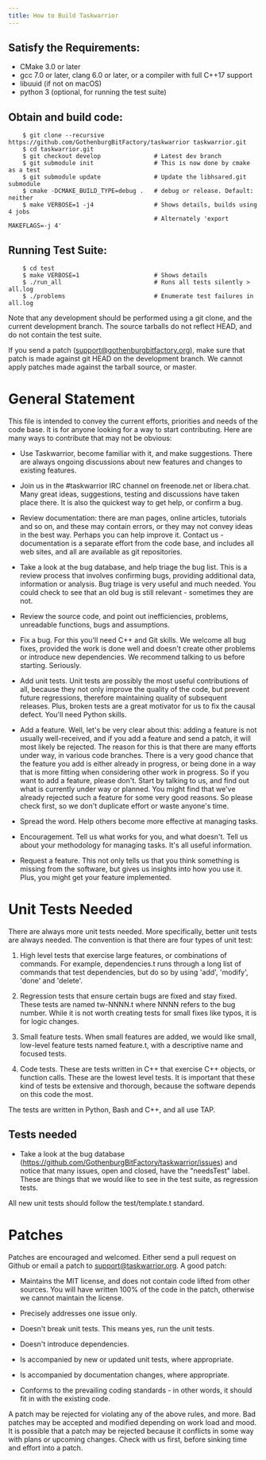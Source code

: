 ```yaml
---
title: How to Build Taskwarrior
---
```


## Satisfy the Requirements:
 * CMake 3.0 or later
 * gcc 7.0 or later, clang 6.0 or later, or a compiler with full C++17 support
 * libuuid (if not on macOS)
 * python 3 (optional, for running the test suite)

## Obtain and build code:
```
    $ git clone --recursive https://github.com/GothenburgBitFactory/taskwarrior taskwarrior.git
    $ cd taskwarrior.git
    $ git checkout develop               # Latest dev branch
    $ git submodule init                 # This is now done by cmake as a test
    $ git submodule update               # Update the libhsared.git submodule
    $ cmake -DCMAKE_BUILD_TYPE=debug .   # debug or release. Default: neither
    $ make VERBOSE=1 -j4                 # Shows details, builds using 4 jobs
                                         # Alternately 'export MAKEFLAGS=-j 4'
```
## Running Test Suite:
```
    $ cd test
    $ make VERBOSE=1                     # Shows details
    $ ./run_all                          # Runs all tests silently > all.log
    $ ./problems                         # Enumerate test failures in all.log
```

Note that any development should be performed using a git clone, and the current development branch.
The source tarballs do not reflect HEAD, and do not contain the test suite.

If you send a patch (support@gothenburgbitfactory.org), make sure that patch is made against git HEAD on the development branch.
We cannot apply patches made against the tarball source, or master.


# General Statement

This file is intended to convey the current efforts, priorities and needs of the code base.
It is for anyone looking for a way to start contributing.
Here are many ways to contribute that may not be obvious:

  * Use Taskwarrior, become familiar with it, and make suggestions.
    There are always ongoing discussions about new features and changes to existing features.

  * Join us in the #taskwarrior IRC channel on freenode.net or libera.chat.
    Many great ideas, suggestions, testing and discussions have taken place there.
    It is also the quickest way to get help, or confirm a bug.

  * Review documentation: there are man pages, online articles, tutorials and so on, and these may contain errors, or they may not convey ideas in the best way.
    Perhaps you can help improve it.
    Contact us - documentation is a separate effort from the code base, and includes all web sites, and all are available as git repositories.

  * Take a look at the bug database, and help triage the bug list.
    This is a review process that involves confirming bugs, providing additional data, information or analysis.
    Bug triage is very useful and much needed.
    You could check to see that an old bug is still relevant - sometimes they are not.

  * Review the source code, and point out inefficiencies, problems, unreadable functions, bugs and assumptions.

  * Fix a bug.
    For this you'll need C++ and Git skills.
    We welcome all bug fixes, provided the work is done well and doesn't create other problems or introduce new dependencies.
    We recommend talking to us before starting.
    Seriously.

  * Add unit tests.
    Unit tests are possibly the most useful contributions of all, because they not only improve the quality of the code, but prevent future regressions, therefore maintaining quality of subsequent releases.
    Plus, broken tests are a great motivator for us to fix the causal defect.
    You'll need Python skills.

  * Add a feature.
    Well, let's be very clear about this: adding a feature is not usually well-received, and if you add a feature and send a patch, it will most likely be rejected.
    The reason for this is that there are many efforts under way, in various code branches.
    There is a very good chance that the feature you add is either already in progress, or being done in a way that is more fitting when considering other work in progress.
    So if you want to add a feature, please don't.
    Start by talking to us, and find out what is currently under way or planned.
    You might find that we've already rejected such a feature for some very good reasons.
    So please check first, so we don't duplicate effort or waste anyone's time.

  * Spread the word.
    Help others become more effective at managing tasks.

  * Encouragement.
    Tell us what works for you, and what doesn't.
    Tell us about your methodology for managing tasks.
    It's all useful information.

  * Request a feature.
    This not only tells us that you think something is missing from the software, but gives us insights into how you use it.
    Plus, you might get your feature implemented.

# Unit Tests Needed

There are always more unit tests needed.
More specifically, better unit tests are always needed.
The convention is that there are four types of unit test:

  1. High level tests that exercise large features, or combinations of commands.
     For example, dependencies.t runs through a long list of commands that test dependencies, but do so by using 'add', 'modify', 'done' and 'delete'.

  2. Regression tests that ensure certain bugs are fixed and stay fixed.
     These tests are named tw-NNNN.t where NNNN refers to the bug number.
     While it is not worth creating tests for small fixes like typos, it is for logic changes.

  3. Small feature tests.
     When small features are added, we would like small, low-level feature tests named feature.t, with a descriptive name and focused tests.

  4. Code tests.
     These are tests written in C++ that exercise C++ objects, or function calls.
     These are the lowest level tests.
     It is important that these kind of tests be extensive and thorough, because the software depends on this code the most.

The tests are written in Python, Bash and C++, and all use TAP.

## Tests needed

  * Take a look at the bug database (https://github.com/GothenburgBitFactory/taskwarrior/issues) and notice that many issues, open and closed, have the "needsTest" label.
    These are things that we would like to see in the test suite, as regression tests.

All new unit tests should follow the test/template.t standard.

# Patches

Patches are encouraged and welcomed.
Either send a pull request on Github or email a patch to support@taskwarrior.org.
A good patch:

  * Maintains the MIT license, and does not contain code lifted from other sources.
    You will have written 100% of the code in the patch, otherwise we cannot maintain the license.

  * Precisely addresses one issue only.

  * Doesn't break unit tests.
    This means yes, run the unit tests.

  * Doesn't introduce dependencies.

  * Is accompanied by new or updated unit tests, where appropriate.

  * Is accompanied by documentation changes, where appropriate.

  * Conforms to the prevailing coding standards - in other words, it should fit in with the existing code.

A patch may be rejected for violating any of the above rules, and more.
Bad patches may be accepted and modified depending on work load and mood.
It is possible that a patch may be rejected because it conflicts in some way with plans or upcoming changes.
Check with us first, before sinking time and effort into a patch.

